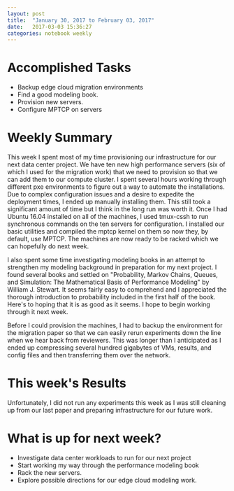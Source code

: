 ```yaml
---
layout: post
title:  "January 30, 2017 to February 03, 2017"
date:   2017-03-03 15:36:27
categories: notebook weekly
---
```


# Accomplished Tasks
- Backup edge cloud migration environments
- Find a good modeling book.
- Provision new servers.
- Configure MPTCP on servers

# Weekly Summary
This week I spent most of my time provisioning our infrastructure for our next data center project. We have ten new high performance servers (six of which I used for the migration work) that we need to provision so that we can add them to our compute cluster. I spent several hours working through different pxe environments to figure out a way to automate the installations. Due to complex configuration issues and a desire to expedite the deployment times, I ended up manually installing them. This still took a significant amount of time but I think in the long run was worth it. Once I had Ubuntu 16.04 installed on all of the machines, I used tmux-cssh to run synchronous commands on the ten servers for configuration. I installed our basic utilities and compiled the mptcp kernel on them so now they, by default, use MPTCP. The machines are now ready to be racked which we can hopefully do next week.

I also spent some time investigating modeling books in an attempt to strengthen my modeling background in preparation for my next project. I found several books and settled on "Probability, Markov Chains, Queues, and Simulation: The Mathematical Basis of Performance Modeling" by William J. Stewart. It seems fairly easy to comprehend and I appreciated the thorough introduction to probability included in the first half of the book. Here's to hoping that it is as good as it seems. I hope to begin working through it next week.

Before I could provision the machines, I had to backup the environment for the migration paper so that we can easily rerun experiments down the line when we hear back from reviewers. This was longer than I anticipated as I ended up compressing several hundred gigabytes of VMs, results, and config files and then transferring them over the network. 


# This week's Results
Unfortunately, I did not run any experiments this week as I was still cleaning up from our last paper and preparing infrastructure for our future work. 

# What is up for next week?
- Investigate data center workloads to run for our next project
- Start working my way through the performance modeling book
- Rack the new servers.
- Explore possible directions for our edge cloud modeling work.
